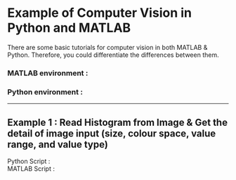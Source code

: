 # Example of Computer Vision in Python and MATLAB

There are some basic tutorials for computer vision in both MATLAB &amp; Python. Therefore, you could differentiate the differences between them.

### MATLAB environment :

### Python environment :

---

## Example 1 : Read Histogram from Image & Get the detail of image input (size, colour space, value range, and value type)

Python Script : <br>
MATLAB Script :

